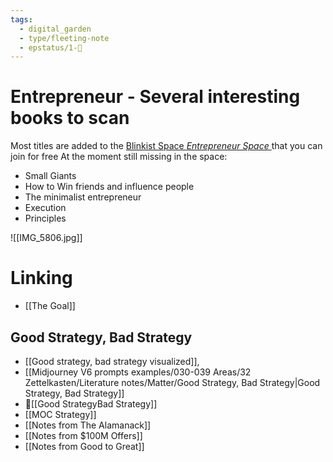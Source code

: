 ```yaml
---
tags:
  - digital_garden
  - type/fleeting-note
  - epstatus/1-🌱
---
```

# Entrepreneur - Several interesting books to scan
Most titles are added to the [Blinkist Space *Entrepreneur Space* ](http://www.blinkist.com/nc/spaces/invites/7214d6a8-45dd-41cd-b19e-9e24ae8e1f5e?messageType=specific_title) that you can join for free
At the moment still missing in the space:
* Small Giants
* How to Win friends and influence people
* The minimalist entrepreneur
* Execution
* Principles

![[IMG_5806.jpg]]


# Linking
* [[The Goal]]

## Good Strategy, Bad Strategy
+ [[Good strategy, bad strategy visualized]],
+ [[Midjourney V6 prompts examples/030-039 Areas/32 Zettelkasten/Literature notes/Matter/Good Strategy, Bad Strategy|Good Strategy, Bad Strategy]]
+ 📓[[Good StrategyBad Strategy]]
+ [[MOC Strategy]]
+ [[Notes from The Alamanack]]
+ [[Notes from $100M Offers]]
+ [[Notes from Good to Great]]

